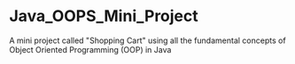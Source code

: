# Java_OOPS_Mini_Project
A mini project called "Shopping Cart" using all the fundamental concepts of Object Oriented Programming (OOP) in Java

